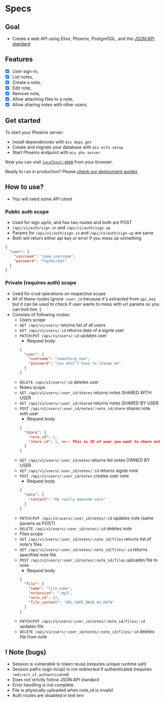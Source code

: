 # Specs

## Goal

- Create a web API using Elixir, Phoenix, PostgreSQL, and the [JSON:API standard](https://jsonapi.org/)

## Features

- [x] User sign-in,
- [x] List notes,
- [x] Create a note,
- [x] Edit note,
- [x] Remove note,
- [x] Allow attaching files to a note,
- [x] Allow sharing notes with other users.

## Get started

To start your Phoenix server:

- Install dependencies with `mix deps.get`
- Create and migrate your database with `mix ecto.setup`
- Start Phoenix endpoint with `mix phx.server`

Now you can visit [`localhost:4000`](http://localhost:4000) from your browser.

Ready to run in production? Please [check our deployment guides](https://hexdocs.pm/phoenix/deployment.html).

## How to use?

- You will need some API client

### Public auth scope

- Used for sign up/in, and has two routes and both are POST
- `/api/v1/auth/sign-in` and `/api/v1/auth/sign-up`
- Params for `/api/v1/auth/sign-in` and `/api/v1/auth/sign-up` are same
- Both will return either api key or error if you mess up something

```json
{
  "user": {
    "username": "some_username",
    "password": "TopS$cr$$t"
  }
}
```

### Private (requires auth) scope

- Used for crud operations on respective scope
- All of these routes ignore `:user_id` because it's extracted from `api_key` but it can be used to check if user wants to mess with url params so you can troll him :)
- Consists of following routes:
  - Users scope
  - `GET /api/v1/users/` returns list of all users
  - `GET /api/v1/users/:id` returns data of a signle user
  - `PATCH|PUT /api/v1/users/:id` updates user
    - Request body
    ```json
    {
      "user": {
        "username": "something_new",
        "password": "you dont't have to change me"
      }
    }
    ```
  - `DELETE /api/v1/users/:id` deletes user
  - Notes scope
  - `GET /api/v1/users/:user_id/shares` returns notes SHARED WITH USER
  - `GET /api/v1/users/:user_id/shared` returns notes SHARED BY USER
  - `POST /api/v1/users/:user_id/notes/:note_id/share` shares note with user
    - Request body
    ```json
    {
      "share": {
        "note_id": 1,
        "share_id": 1, <<-- This is ID of user you want to share note to
      }
    }
    ```
  - `GET /api/v1/users/:user_id/notes` returns list notes OWNED BY USER
  - `GET /api/v1/users/:user_id/notes/:id` returns signle note
  - `POST /api/v1/users/:user_id/notes` creates user note
    - Request body
    ```json
    {
      "note": {
        "content": "My really awesome note"
      }
    }
    ```
  - `PATCH|PUT /api/v1/users/:user_id/notes/:id` updates note (same params as POST)
  - `DELETE /api/v1/users/:user_id/notes/:id` deletes note
  - Files scope
  - `GET /api/v1/users/:user_id/notes/:note_id/files` returns list of note's files
  - `GET /api/v1/users/:user_id/notes/:note_id/files/:id` returns specified note file
  - `POST /api/v1/users/:user_id/notes/:note_id/files` uploades file to note
    - Request body
    ```json
    {
      "file": {
        "name": "file_name",
        "extension": ".mp3",
        "note_id": 42,
        "file_content": "URL_SAFE_BASE_64_DATA"
      }
    }
    ```
  - `PATCH|PUT /api/v1/users/:user_id/notes/:note_id/files/:id` updates file
  - `DELETE /api/v1/users/:user_id/notes/:note_id/files/:id` deletes file from note

## ! Note (bugs)

- Session is vulnerable to token reuse (requires unique runtime salt)
- Session paths (sign in/up) is not redirected if authenticated (requires `redirect_if_authenticated`)
- Does not strictly follow JSON:API standard
- Error handling is not complete
- File is physically uploaded when note_id is invalid
- Auth routes are disabled in test env
